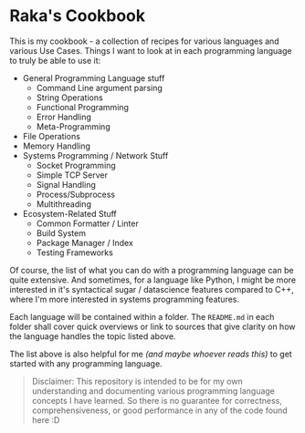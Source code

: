 # Raka's Cookbook

This is my cookbook - a collection of recipes for various languages and various Use Cases. Things I want to look at in each programming language to truly be able to use it:

* General Programming Language stuff
    * Command Line argument parsing
    * String Operations
    * Functional Programming
    * Error Handling
    * Meta-Programming
* File Operations
* Memory Handling
* Systems Programming / Network Stuff
    * Socket Programming
    * Simple TCP Server
    * Signal Handling
    * Process/Subprocess
    * Multithreading
* Ecosystem-Related Stuff
    * Common Formatter / Linter
    * Build System
    * Package Manager / Index
    * Testing Frameworks

Of course, the list of what you can do with a programming language can be quite extensive. And sometimes, for a language like Python, I might be more interested in it's syntactical sugar / datascience features compared to C++, where I'm more interested in systems programming features.

Each language will be contained within a folder. The `README.md` in each folder shall cover quick overviews or link to sources that give clarity on how the language handles the topic listed above.

The list above is also helpful for me _(and maybe whoever reads this)_ to get started with any programming language.


> Disclaimer: This repository is intended to be for my own understanding and
> documenting various programming language concepts I have learned. So there is
> no guarantee for correctness, comprehensiveness, or good performance in any of
> the code found here :D
